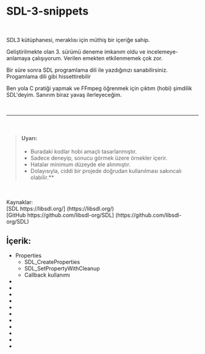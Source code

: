 
# SDL-3-snippets

<br> 

SDL3 kütüphanesi, meraklısı için müthiş bir içeriğe sahip.
<br>

Geliştirilmekte olan 3. sürümü deneme imkanım oldu ve incelemeye-anlamaya çalışıyorum. Verilen emekten etkilenmemek çok zor.
<br> 

Bir süre sonra SDL programlama dili ile yazdığınızı sanabilirsiniz. Progamlama dili gibi hissettirebilir
<br> 

Ben yola C pratiği yapmak ve FFmpeg öğrenmek için çıktım (hobi) şimdilik SDL'deyim. Sanırım biraz yavaş ilerleyeceğim.

<br>

---

<br>

> #### Uyarı:<br> 
> - Buradaki kodlar hobi amaçlı tasarlanmıştır.<br> 
> - Sadece deneyip, sonucu görmek üzere örnekler içerir.<br> 
> - Hatalar minimum düzeyde ele alınmıştır.<br> 
> - Dolayısıyla, ciddi bir projede doğrudan kullanılması sakıncalı olabilir.**<br> 
<br>
<br>
Kaynaklar:<br> 
[SDL https://libsdl.org/] (https://libsdl.org/)<br> 
[GitHub https://github.com/libsdl-org/SDL] (https://github.com/libsdl-org/SDL)<br> 

**İçerik:**
--
- Properties <br>
    - SDL_CreateProperties
    - SDL_SetPropertyWithCleanup
    - Callback kullanımı
- <br>
- <br>
- <br>
- <br>
- <br>
- <br>
- <br>
- <br>
- <br>
- <br>
- <br>


